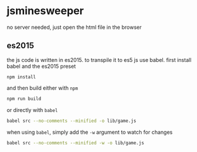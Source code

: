 # jsminesweeper

no server needed, just open the html file in the browser

## es2015

the js code is written in es2015. to transpile it to es5 js use babel. first install babel and the es2015 preset
```
npm install
```

and then build either with `npm`

```bash
npm run build
```

or directly with `babel`

```bash
babel src --no-comments --minified -o lib/game.js
```

when using `babel`, simply add the `-w` argument to watch for changes
```bash
babel src --no-comments --minified -w -o lib/game.js
```
